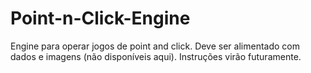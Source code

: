 # Point-n-Click-Engine
Engine para operar jogos de point and click. Deve ser alimentado com dados e imagens (não disponíveis aqui). Instruções virão futuramente.
